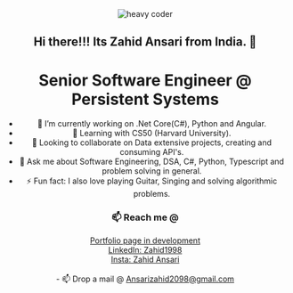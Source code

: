 <div align="center">
     <div>
        <img src="https://media.giphy.com/media/v1.Y2lkPTc5MGI3NjExdTB1anpmOTB2aXk0ZDU1ZDc5YzN3cjJlNXpqcTloZDlhZHJyb3h6cCZlcD12MV9pbnRlcm5hbF9naWZfYnlfaWQmY3Q9Zw/RbDKaczqWovIugyJmW/giphy.gif" alt="heavy coder">
    </div>
    <h2>Hi there!!! Its Zahid Ansari from India. 👋</h2>
    <h1>Senior Software Engineer @ Persistent Systems</h1>
          <ul class = "list-group list-group-flush">
            <li class="list-group-item">🔭 I’m currently working on .Net Core(C#), Python and Angular.</li>
            <li class="list-group-item">🌱 Learning with CS50 (Harvard University).</li>
            <li class="list-group-item">👯 Looking to collaborate on Data extensive projects, creating and consuming API's.</li>
            <li class="list-group-item">💬 Ask me about Software Engineering, DSA, C#, Python, Typescript and problem solving in general.</li>
            <li class="list-group-item">⚡ Fun fact: I also love playing Guitar, Singing and solving algorithmic problems.</li>
          </ul>
    <div>
    <div>
        <h3>📫 Reach me @ </h3>
    </div>
        <a href="https://zahid92.github.io/Portfolio/">Portfolio page in development</a><br>
        <a href="https://www.linkedin.com/in/zahid1998/" target="_blank">LinkedIn: Zahid1998</a><br>
        <a href="https://www.instagram.com/zahid_ansari_92" target="_blank">Insta: Zahid Ansari</a></div></br>
    - 📫 Drop a mail @ <a href="mailto:ansarizahid2098@gmail.com" target="_blank">Ansarizahid2098@gmail.com</a>
    </div>
</div>
